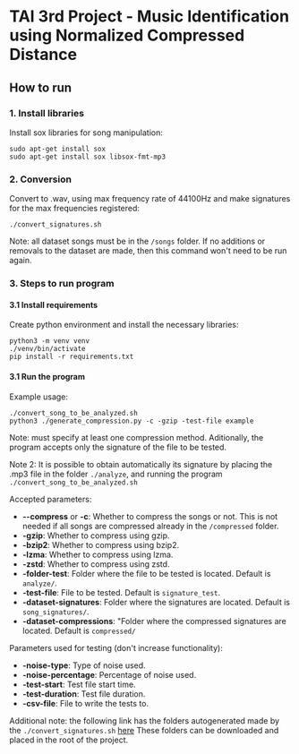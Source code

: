 # TAI 3rd Project - Music Identification using Normalized Compressed Distance

## How to run

### 1. Install libraries

Install sox libraries for song manipulation:

```
sudo apt-get install sox
sudo apt-get install sox libsox-fmt-mp3
```

### 2. Conversion

Convert to .wav, using max frequency rate of 44100Hz and make signatures for the max frequencies registered:

```./convert_signatures.sh```

Note: all dataset songs must be in the `/songs` folder. If no additions or removals to the dataset are made, then this command won't need to be run again.

### 3. Steps to run program

#### 3.1 Install requirements

Create python environment and install the necessary libraries:

```
python3 -m venv venv 
./venv/bin/activate
pip install -r requirements.txt
```

#### 3.1 Run the program

Example usage:

```
./convert_song_to_be_analyzed.sh
python3 ./generate_compression.py -c -gzip -test-file example
```

Note: must specify at least one compression method. Aditionally, the program accepts only the signature of the file to be tested. 

Note 2: It is possible to obtain automatically its signature by placing the .mp3 file in the folder `./analyze`, and running the program `./convert_song_to_be_analyzed.sh`

Accepted parameters:
 - **--compress** or **-c**: Whether to compress the songs or not. This is not needed if all songs are compressed already in the `/compressed` folder.
 - **-gzip**: Whether to compress using gzip.
 - **-bzip2**: Whether to compress using bzip2.
 - **-lzma**: Whether to compress using lzma.
 - **-zstd**: Whether to compress using zstd.
 - **-folder-test**: Folder where the file to be tested is located. Default is `analyze/`.
 - **-test-file**: File to be tested. Default is `signature_test`.
 - **-dataset-signatures**: Folder where the signatures are located. Default is `song_signatures/`.
 - **-dataset-compressions**: "Folder where the compressed signatures are located. Default is `compressed/`

 Parameters used for testing (don't increase functionality):
 - **-noise-type**: Type of noise used.
 - **-noise-percentage**: Percentage of noise used.
 - **-test-start**: Test file start time.
 - **-test-duration**: Test file duration.
 - **-csv-file**: File to write the tests to.

Additional note: the following link has the folders autogenerated made by the `./convert_signatures.sh` [here](https://drive.google.com/drive/folders/1TgDb9O-itkUrpzsTdklc8lZnRm4ofkaA?usp=sharing)
These folders can be downloaded and placed in the root of the project.
